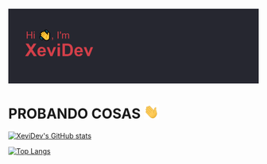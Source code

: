 [![Header](/images/headerBueno.png "Header")](https://github.com/XeviDev/)


<h1>PROBANDO COSAS <img src="/images/Hi.gif" width="30px"/></h1>

<!--START_SECTION:waka-->
<!--END_SECTION:waka-->

[![XeviDev's GitHub stats](https://github-readme-stats.vercel.app/api?username=xevidev&theme=aura_dark)](https://github.com/XeviDev/)


[![Top Langs](https://github-readme-stats.vercel.app/api/top-langs/?username=xevidev&count_private=true&theme=aura_dark&langs_count=8)](https://github.com/XeviDev/)


